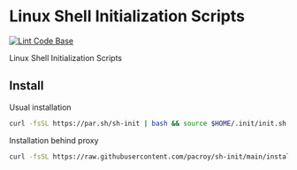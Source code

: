 # Linux Shell Initialization Scripts

[![Lint Code Base](https://github.com/pacroy/sh-init/actions/workflows/linter.yml/badge.svg?branch=main)](https://github.com/pacroy/sh-init/actions/workflows/linter.yml)

Linux Shell Initialization Scripts

## Install

Usual installation

```bash
curl -fsSL https://par.sh/sh-init | bash && source $HOME/.init/init.sh
```

Installation behind proxy

```bash
curl -fsSL https://raw.githubusercontent.com/pacroy/sh-init/main/install.sh -x "$proxy" | bash && source $HOME/.init/init.sh
```